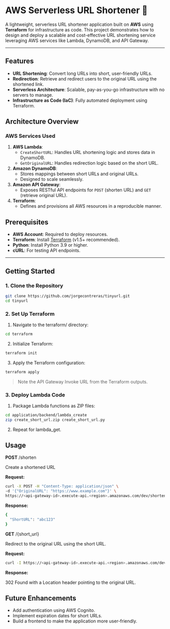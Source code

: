 # AWS Serverless URL Shortener 🚀

A lightweight, serverless URL shortener application built on **AWS** using **Terraform** for infrastructure as code. This project demonstrates how to design and deploy a scalable and cost-effective URL shortening service leveraging AWS services like Lambda, DynamoDB, and API Gateway.

---

## Features
- **URL Shortening**: Convert long URLs into short, user-friendly URLs.
- **Redirection**: Retrieve and redirect users to the original URL using the shortened link.
- **Serverless Architecture**: Scalable, pay-as-you-go infrastructure with no servers to manage.
- **Infrastructure as Code (IaC)**: Fully automated deployment using Terraform.

## Architecture Overview

### **AWS Services Used**
1. **AWS Lambda**:
   - `CreateShortURL`: Handles URL shortening logic and stores data in DynamoDB.
   - `GetOriginalURL`: Handles redirection logic based on the short URL.
2. **Amazon DynamoDB**:
   - Stores mappings between short URLs and original URLs.
   - Designed to scale seamlessly.
3. **Amazon API Gateway**:
   - Exposes RESTful API endpoints for `POST` (shorten URL) and `GET` (retrieve original URL).
4. **Terraform**:
   - Defines and provisions all AWS resources in a reproducible manner.
## Prerequisites
- **AWS Account**: Required to deploy resources.
- **Terraform**: Install [Terraform](https://www.terraform.io/downloads) (v1.5+ recommended).
- **Python**: Install Python 3.9 or higher.
- **cURL**: For testing API endpoints.

---

## Getting Started

### 1. Clone the Repository

```bash
git clone https://github.com/jorgecontreras/tinyurl.git
cd tinyurl
```

### 2. Set Up Terraform

1. Navigate to the terraform/ directory:

```bash
cd terraform
```

2. Initialize Terraform:

```bash
terraform init
```

3. Apply the Terraform configuration:

```bash
terraform apply
```

> Note the API Gateway Invoke URL from the Terraform outputs.

### 3. Deploy Lambda Code

1. Package Lambda functions as ZIP files:

```bash
cd application/backend/lambda_create
zip create_short_url.zip create_short_url.py
```

2. Repeat for lambda_get.

## Usage

**POST** /shorten

Create a shortened URL

**Request:**

```bash
curl -X POST -H "Content-Type: application/json" \
-d '{"OriginalURL": "https://www.example.com"}' \
https://<api-gateway-id>.execute-api.<region>.amazonaws.com/dev/shorten
```

**Response:**

```bash
{
  "ShortURL": "abc123"
}
```

**GET** /{short_url}

Redirect to the original URL using the short URL.

**Request:**
```bash
curl -I https://<api-gateway-id>.execute-api.<region>.amazonaws.com/dev/abc123
```

**Response:**

302 Found with a Location header pointing to the original URL.

## Future Enhancements

- Add authentication using AWS Cognito.
- Implement expiration dates for short URLs.
- Build a frontend to make the application more user-friendly.
